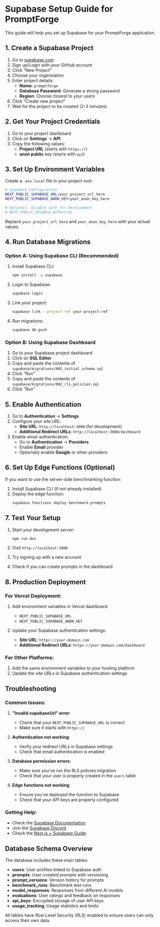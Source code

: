 # Supabase Setup Guide for PromptForge

This guide will help you set up Supabase for your PromptForge application.

## 1. Create a Supabase Project

1. Go to [supabase.com](https://supabase.com)
2. Sign up/Login with your GitHub account
3. Click "New Project"
4. Choose your organization
5. Enter project details:
   - **Name**: `promptforge`
   - **Database Password**: Generate a strong password
   - **Region**: Choose closest to your users
6. Click "Create new project"
7. Wait for the project to be created (2-3 minutes)

## 2. Get Your Project Credentials

1. Go to your project dashboard
2. Click on **Settings** → **API**
3. Copy the following values:
   - **Project URL** (starts with `https://`)
   - **anon public** key (starts with `eyJ`)

## 3. Set Up Environment Variables

Create a `.env.local` file in your project root:

```bash
# Supabase Configuration
NEXT_PUBLIC_SUPABASE_URL=your_project_url_here
NEXT_PUBLIC_SUPABASE_ANON_KEY=your_anon_key_here

# Optional: Disable auth for development
# NEXT_PUBLIC_DISABLE_AUTH=true
```

Replace `your_project_url_here` and `your_anon_key_here` with your actual values.

## 4. Run Database Migrations

### Option A: Using Supabase CLI (Recommended)

1. Install Supabase CLI:
   ```bash
   npm install -g supabase
   ```

2. Login to Supabase:
   ```bash
   supabase login
   ```

3. Link your project:
   ```bash
   supabase link --project-ref your-project-ref
   ```

4. Run migrations:
   ```bash
   supabase db push
   ```

### Option B: Using Supabase Dashboard

1. Go to your Supabase project dashboard
2. Click on **SQL Editor**
3. Copy and paste the contents of `supabase/migrations/001_initial_schema.sql`
4. Click "Run"
5. Copy and paste the contents of `supabase/migrations/002_rls_policies.sql`
6. Click "Run"

## 5. Enable Authentication

1. Go to **Authentication** → **Settings**
2. Configure your site URL:
   - **Site URL**: `http://localhost:3000` (for development)
   - **Additional Redirect URLs**: `http://localhost:3000/dashboard`
3. Enable email authentication:
   - Go to **Authentication** → **Providers**
   - Enable **Email** provider
   - Optionally enable **Google** or other providers

## 6. Set Up Edge Functions (Optional)

If you want to use the server-side benchmarking function:

1. Install Supabase CLI (if not already installed)
2. Deploy the edge function:
   ```bash
   supabase functions deploy benchmark-prompts
   ```

## 7. Test Your Setup

1. Start your development server:
   ```bash
   npm run dev
   ```

2. Visit `http://localhost:3000`
3. Try signing up with a new account
4. Check if you can create prompts in the dashboard

## 8. Production Deployment

### For Vercel Deployment:

1. Add environment variables in Vercel dashboard:
   - `NEXT_PUBLIC_SUPABASE_URL`
   - `NEXT_PUBLIC_SUPABASE_ANON_KEY`

2. Update your Supabase authentication settings:
   - **Site URL**: `https://your-domain.com`
   - **Additional Redirect URLs**: `https://your-domain.com/dashboard`

### For Other Platforms:

1. Add the same environment variables to your hosting platform
2. Update the site URLs in Supabase authentication settings

## Troubleshooting

### Common Issues:

1. **"Invalid supabaseUrl" error**:
   - Check that your `NEXT_PUBLIC_SUPABASE_URL` is correct
   - Make sure it starts with `https://`

2. **Authentication not working**:
   - Verify your redirect URLs in Supabase settings
   - Check that email authentication is enabled

3. **Database permission errors**:
   - Make sure you've run the RLS policies migration
   - Check that your user is properly created in the `users` table

4. **Edge functions not working**:
   - Ensure you've deployed the function to Supabase
   - Check that your API keys are properly configured

### Getting Help:

- Check the [Supabase Documentation](https://supabase.com/docs)
- Join the [Supabase Discord](https://discord.supabase.com)
- Check the [Next.js + Supabase Guide](https://supabase.com/docs/guides/getting-started/quickstarts/nextjs)

## Database Schema Overview

The database includes these main tables:

- **users**: User profiles linked to Supabase auth
- **prompts**: User-created prompts with versioning
- **prompt_versions**: Version history for prompts
- **benchmark_runs**: Benchmark test runs
- **model_responses**: Responses from different AI models
- **evaluations**: User ratings and feedback on responses
- **api_keys**: Encrypted storage of user API keys
- **usage_tracking**: Usage statistics and limits

All tables have Row Level Security (RLS) enabled to ensure users can only access their own data.
